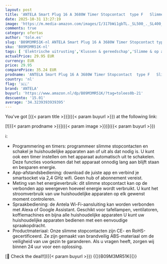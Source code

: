 ```yaml
---
layout: post
title: 'ANTELA Smart Plug 16 A 3680W Timer Stopcontact  type F   Slimme Stekker met Energiemeter  Timer en Schema s  Compatibel met Alexa Echo & Google Assistant Wifi 2.4 GHz  4 stuks'
date: 2025-10-31 13:27:19
image: 'https://m.media-amazon.com/images/I/317bWi1gbTL._SL500_._SL400_.jpg'
comments: true
category: ofertas
author: 'tole.es'
slug: 'B09M3MR51K-nl ANTELA Smart Plug 16 A 3680W Timer Stopcontact type F...'
sku: 'B09M3MR51K-nl'
tags: [ 'Elektrische uitrusting','Klussen & gereedschap','Slimme & op afstand bedienbare stekkers','Stopcontacten & accessoires','antela','🇳🇱', ]
actualPrice: 29.95 EUR
currency: EUR
price: 29.95
comparePrice: 35.24 EUR
prodname: 'ANTELA Smart Plug 16 A 3680W Timer Stopcontact  type F   Slimme Stekker met Energiemeter  Timer en Schema s  Compatibel met Alexa Echo & Google Assistant Wifi 2.4 GHz  4 stuks'
country: 'nl'
flag: '🇳🇱'
brand: 'ANTELA'
buyurl: 'https://www.amazon.nl/dp/B09M3MR51K/?tag=tolees0b-21'
descuento: '15.01'
average: '34.3239393939395'
---
```


You've got [{{< param title >}}]({{< param buyurl >}}) at the following link:

[![{{< param prodname >}}]({{< param image >}})]({{< param buyurl >}})

ℹ️:

- Programmering en timers: programmeer slimme stopcontacten en schakel je huishoudelijke apparaten aan of uit als dat nodig is. U kunt ook een timer instellen om het apparaat automatisch uit te schakelen. Deze functies voorkomen dat het apparaat onnodig lang aan blijft staan en besparen energie.
- App-afstandsbediening: download de juiste app en verbind je smartsocket via 2,4 GHz wifi. Geen hub of abonnement vereist.
- Meting van het energieverbruik: dit slimme stopcontact kan op de verbonden app weergeven hoeveel energie wordt verbruikt. U kunt het stroomverbruik van uw huishoudelijke apparaten op elk gewenst moment controleren.
- Spraakbediening: de Antela Wi-Fi-aansluiting kan worden verbonden met Alexa of Google Assistant. Geschikt voor tafellampen, ventilatoren, koffiemachines en bijna alle huishoudelijke apparaten U kunt uw huishoudelijke apparaten bedienen met een eenvoudige spraakopdracht.
- Productmateriaal: Onze slimme stopcontacten zijn CE- en RoHS-gecertificeerd. Ze zijn gemaakt van brandveilig ABS-materiaal om de veiligheid van uw gezin te garanderen. Als u vragen heeft, zorgen wij binnen 24 uur voor een oplossing.

[🛒 Check the deal!!]({{< param buyurl >}})
{{<world>}}B09M3MR51K{{</world>}}
